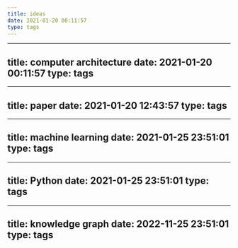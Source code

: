 ```yaml
---
title: ideas
date: 2021-01-20 00:11:57
type: tags
---
```


---
title: computer architecture
date: 2021-01-20 00:11:57
type: tags
---

---
title: paper
date: 2021-01-20 12:43:57
type: tags
---

---
title: machine learning
date: 2021-01-25 23:51:01
type: tags
---

---
title: Python
date: 2021-01-25 23:51:01
type: tags
---

---
title: knowledge graph
date: 2022-11-25 23:51:01
type: tags
---